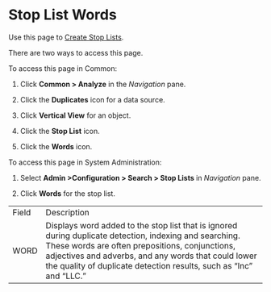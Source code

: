 # Stop List Words

<div class="use">

Use this page to [Create Stop
Lists](../Use_Cases/Create_Stop_Lists.htm).

</div>

There are two ways to access this page.

To access this page in Common:

1.  Click <span style="font-weight: bold;">Common \> Analyze</span> in
    the <span style="font-style: italic;">Navigation</span> pane.

2.  Click the <span style="font-weight: bold;">Duplicates</span> icon
    for a data source.

3.  Click <span style="font-weight: bold;">Vertical View</span> for an
    object.

4.  Click the <span style="font-weight: bold;">Stop List</span> icon.

5.  Click the <span style="font-weight: bold;">Words</span> icon.

To access this page in System Administration:

1.  Select **Admin \>Configuration \> Search \> Stop
    Lists** in *Navigation* pane.

2.  Click **Words** for the stop
list.

|       |                                                                                                                                                                                                                                                                                        |
| ----- | -------------------------------------------------------------------------------------------------------------------------------------------------------------------------------------------------------------------------------------------------------------------------------------- |
| Field | Description                                                                                                                                                                                                                                                                            |
| WORD  | Displays word added to the stop list that is ignored during duplicate detection, indexing and searching. These words are often prepositions, conjunctions, adjectives and adverbs, and any words that could lower the quality of duplicate detection results, such as “Inc” and “LLC.” |
